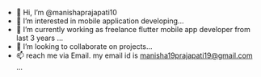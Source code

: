 - 👋 Hi, I’m @manishaprajapati10
- 👀 I’m interested in mobile application developing...
- 🌱 I’m currently working as freelance flutter mobile app developer from last 3 years ...
- 💞️ I’m looking to collaborate on projects...
- 📫 reach me via Email. my email id is manisha19prajapati19@gmail.com ...

<!---
manishaprajapati10/manishaprajapati10 is a ✨ special ✨ repository because its `README.md` (this file) appears on your GitHub profile.
You can click the Preview link to take a look at your changes.
--->
